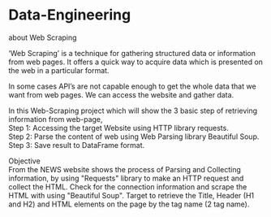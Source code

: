# Data-Engineering
about Web Scraping

‘Web Scraping’ is a technique for gathering structured data or information from
web pages. It offers a quick way to acquire data which is presented on the web
in a particular format. <br>

In some cases API’s are not capable enough to get the whole data that we want
from web pages. We can access the website and gather data.<br>

In this Web-Scraping project which will show the 3 basic step of retrieving information from web-page,<br>
Step 1: Accessing the target Website using HTTP library requests.<br>
Step 2: Parse the content of web using Web Parsing library Beautiful Soup.<br>
Step 3: Save result to DataFrame format.<br>

Objective<br>
From the NEWS website shows the process of Parsing and Collecting information, by using "Requests" library to make an HTTP request and collect the HTML. Check for the connection information and scrape the HTML with using "Beautiful Soup". Target to retrieve the Title, Header (H1 and H2) and HTML elements on the page by the tag name (2 tag name).
